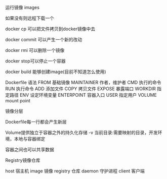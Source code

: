 运行镜像 images

如果没有则远程下载一个

docker cp 可以把文件拷贝到docker镜像中去

docker commit 可以产生一个新的改动

docker rmi 可以删除一个镜像

docker stop可以停止一个容器

docker build 能够创建image(目前不知道怎么使用)

Dockerfile 语法
FROM 基础镜像
MAINTAINER 作者，维护者
CMD 执行的命令
RUN 执行命令
ADD 添加文件
COPY 拷贝文件
EXPOSE 暴露端口
WORKDIR 指定路径
ENV 设定环境变量
ENTERPOINT 容器入口
USER 指定用户
VOLUME mount point

镜像分层

Dockerfile每一行都会产生新层

Volume提供独立于容器之外的持久化存储
-v 当前目录:需要映射的目录，开发环境，本地与容器绑定

容器之间也可以共享数据

Registry镜像仓库

host 宿主机
image 镜像
registry 仓库
daemon 守护进程
client 客户端
